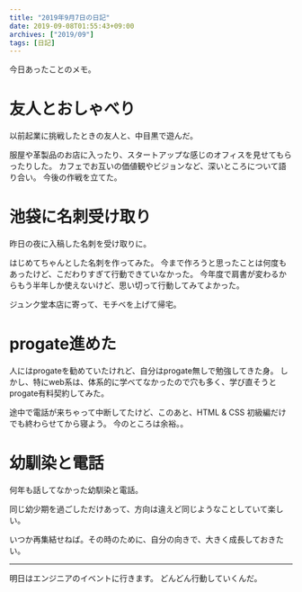```yaml
---
title: "2019年9月7日の日記"
date: 2019-09-08T01:55:43+09:00
archives: ["2019/09"]
tags: [日記]
---
```

今日あったことのメモ。

<!--more-->

# 友人とおしゃべり

以前起業に挑戦したときの友人と、中目黒で遊んだ。

服屋や革製品のお店に入ったり、スタートアップな感じのオフィスを見せてもらったりした。
カフェでお互いの価値観やビジョンなど、深いところについて語り合い。
今後の作戦を立てた。

# 池袋に名刺受け取り

昨日の夜に入稿した名刺を受け取りに。

はじめてちゃんとした名刺を作ってみた。
今まで作ろうと思ったことは何度もあったけど、こだわりすぎて行動できていなかった。
今年度で肩書が変わるからもう半年しか使えないけど、思い切って行動してみてよかった。

ジュンク堂本店に寄って、モチベを上げて帰宅。

# progate進めた

人にはprogateを勧めていたけれど、自分はprogate無しで勉強してきた身。
しかし、特にweb系は、体系的に学べてなかったので穴も多く、学び直そうとprogate有料契約してみた。

途中で電話が来ちゃって中断してたけど、このあと、HTML & CSS 初級編だけでも終わらせてから寝よう。
今のところは余裕。。

# 幼馴染と電話

何年も話してなかった幼馴染と電話。

同じ幼少期を過ごしただけあって、方向は違えど同じようなことしていて楽しい。

いつか再集結せねば。その時のために、自分の向きで、大きく成長しておきたい。

---

明日はエンジニアのイベントに行きます。
どんどん行動していくんだ。
